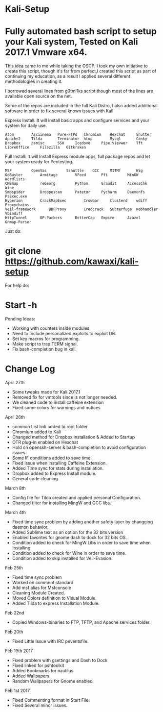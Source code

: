 # Kali-Setup

# Fully automated bash script to setup your Kali system, Tested on Kali 2017.1 Vmware x64.

This idea came to me while taking the OSCP.  I took my own initiative to create this script, though it's far from perfect,I created this script as part of continuing my education, as a result I applied several different methodologies in creating it.

I borrowed several lines from g0tmi1ks script though most of the lines are available open source on the net.


Some of the repos are included in the full Kali Distro, I also added additional software in order to fix several known issues with Kali


Express Install: It will install basic apps and configure services and your system for daily use.

	Atom  	   	Asciinema	Pure-FTPd	Chromium 	Hexchat   	Shutter
	Apache2		Tilda		Terminator 	htop 		Mysql		Conky 		
	Dropbox 	psmisc 		SSH		Icedove   	Pipe Vievwer 	Tft
	LibreOffice     Filezilla   Gitkraken


Full Install: It will Install Express module apps, full package repos and let your system ready for Pentesting.

	MSF			OpenVas			Sshuttle	GCC		MITMf 		Wig
	GoBuster		Armitage		VFeed 		Pfi 		MinGW 		Wordlists
	CMSmap 			reGeorg 		Python		Graudit 	AccessChk	Wine
	Smbspider		Droopescan		Patetor		Pycharm		Daemonfs 	PsExec.exe
	Hyperion 		CrackMapExec		Crowbar	 	Clusterd 	wdiff		Proxychains
	Veil-framework		BDFProxy		Credcrack	Subterfuge 	Webhandler 	Vbindiff
	HttpTunnel		OP-Packers 		BetterCap	Empire		Azazel		Gnmap-Parser



Just do:

# git clone https://github.com/kawaxi/kali-setup

For help do:

# Start -h



Pending Ideas:
* Working with counters inside modules
* Need to Include personalized exploits to exploit DB.
* Set key macros for programming.  
* Make script to trap TERM signal.
* Fix bash-completion bug in kali.

# Change Log

April 27th
* Some tweaks made for Kali 2017.1
* Removed fix for vmtools since is not longer needed.
* We cleaned code to install caffeine extension
* Fixed some colors for warnings and notices


April 26th
* common List link added to root folder
* Chromium added to Kali
* Changed method for Dropbox installation & Added to Startup
* OTR plug-in  enabled on Hexchat
* Hold on openssh-server & bash-completion to avoid configuration issues.
* Some IF conditions added to save time.
* Fixed Issue when installing Caffeine Extension.
* Added Time sync for stats during installation.
* Dropbox added to Express Install module.
* General code cleaning.

March 8th
* Config file for Tilda created and applied personal Configuration.
* Changed filter for installing MingW and GCC libs.

March 4th
* Fixed time sync problem by adding another safety layer by changging daemon behavior.
* Added Sublime text as an option for the 32 bits version
* Enabled favorites for gnome dash to dock for 32 bits OS.
* Condition added to check for MingW Libs in order to save time when Installing.
* Condition added to check for Wine in order to save time.
* Condition added to skip installed for Veil-Evasion.

Feb 25th
* Fixed time sync problem
* Worked on comment standard
* Add msf alias for Msfconsole
* Cleaning Module Created.
* Moved Colors definition to Visual Module.
* Added Tilda to express Installation Module.

Feb 22nd
* Copied Windows-binaries to FTP, TFTP, and Apache services folder.

Feb 20th
* Fixed Little Issue with IRC peventsfile.

Feb 19th 2017
* Fixed problem with  gsettings and Dash to Dock
* Fixed linked for pshtoolkit
* Added Bookmarks for nautilus
* Added Wallpapers
* Random Wallpapers for Gnome enabled

Feb 1st 2017
* Fixed Commenting format in Start File.
* Fixed Several minor issues.
